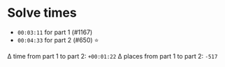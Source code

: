 # Solve times

- `00:03:11` for part 1 (#1167) 
- `00:04:33` for part 2 (#650) ⭐️

Δ time from part 1 to part 2: `+00:01:22`
Δ places from part 1 to part 2: `-517`
